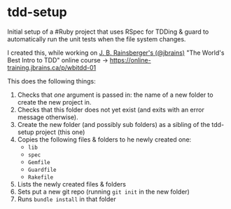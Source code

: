 # tdd-setup

Initial setup of a #Ruby project that uses RSpec for TDDing & guard to automatically run the unit tests when the file system changes.

I created this, while working on [J. B. Rainsberger's (@jbrains)](https://twitter.com/jbrains) "The World's Best Intro to TDD" online course -> https://online-training.jbrains.ca/p/wbitdd-01

This does the following things:

1. Checks that _one_ argument is passed in: the name of a new folder to create the new project in.
1. Checks that this folder does not yet exist (and exits with an error message otherwise).
1. Create the new folder (and possibly sub folders) as a sibling of the tdd-setup project (this one)
1. Copies the following files & folders to he newly created one:
   * `lib`
   * `spec`
   * `Gemfile`
   * `Guardfile`
   * `Rakefile`
1. Lists the newly created files & folders
1. Sets put a new git repo (running `git init` in the new folder)
1. Runs `bundle install` in that folder
